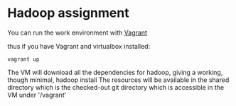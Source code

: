 # Hadoop assignment 

You can run the work environment with [Vagrant](http://www.vagrantup.com/)

thus if you have Vagrant and virtualbox installed:

`vagrant up`

The VM will download all the dependencies for hadoop, giving a working, though minimal, hadoop install
The resources will be available in the shared directory which is the checked-out git directory which is accessible in the VM under '/vagrant'
